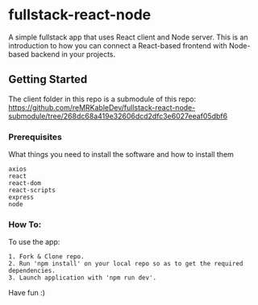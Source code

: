 # fullstack-react-node

A simple fullstack app that uses React client and Node server. This is an introduction to how you can connect a React-based frontend with Node-based backend in your projects.

## Getting Started

The client folder in this repo is a submodule of this repo: https://github.com/reMRKableDev/fullstack-react-node-submodule/tree/268dc68a419e32606dcd2dfc3e6027eeaf05dbf6

### Prerequisites

What things you need to install the software and how to install them

```
axios
react
react-dom
react-scripts
express
node
```

### How To:

To use the app:

```
1. Fork & Clone repo.
2. Run 'npm install' on your local repo so as to get the required dependencies.
3. Launch application with 'npm run dev'.

```

Have fun :)
